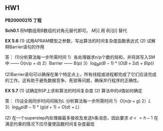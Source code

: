 ## HW1
**PB20000215 丁程**

**Sch0.1**
将M数组用B数组的对角元替代即可。
$M[i]$ 用 $B[i][i]$ 替代

**EX 5.6**
(1) 试用APRAM模型之参数，写出算法的时间复杂度函数表达式
(2) 试解释Barrier语句的作用

答：
(1)分析算法每一步所需时间
1）各处理器求n/p个数的局和，并将其写入SM中 —— O(n/p + d)
2）Barrier —— B(p)
3）$log_{B}p(B-1)*(O(B+2d)+B(p))$

(2)Barrier语句可以确保在某个特定点上，所有线程或进程都完成了它们应该完成的工作。这有助于避免数据竞争、死锁等问题，确保并行程序的正确性。

**EX 5.7**
(1) 试确定BSP上求和算法的时间复杂度
(2) 算法中的d值如何确定

答：
(1)设全局同步时间间隔为L
分析算法每一步所需时间
1）$O(n/p + g)$
2）$L$
3）$log_{B}p(B-1)*(g(d+1)+O(d)+L)$

(2) 在一个superstep内处理器最多接收及发送h条消息，因此要求 $d <= h-1$
在满足约束的情况下应尽量使函数时间复杂度最低